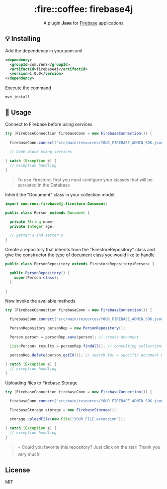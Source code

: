 <h1 align="center">
  :fire::coffee: firebase4j
</h1>

<p align="center">
   A plugin <b>Java</b> for <a href="https://firebase.google.com/">Firebase</a> applications
</p>

## :bulb: Installing

Add the dependency in your pom.xml

```xml
<dependency>
  <groupId>com.renz</groupId>
  <artifactId>firebase4j</artifactId>
  <version>1.0.0</version>
</dependency>
```

Execute the command

```command
mvn install
```

## :running: Usage

Connect to Firebase before using services

```java
try (FirebaseConnection firebaseConn = new FirebaseConnection()) {
			
  firebaseConn.connect("src/main/resources/YOUR_FIREBASE_ADMIN_SDK.json");

  // Code block using services
			
} catch (Exception e) {
  // exception handling
}
```

> To use Firestore, first you must configure your classes that will be persisted in the Database

Inherit the "Document" class in your collection model

```java
import com.renz.firebase4j.firestore.Document;

public class Person extends Document {

  private String name;
  private Integer age;

  // getter's and setter's
}
```

Create a repository that inherits from the "FirestoreRepository" class and give the constructor the type of document class you would like to handle

```java
public class PersonRepository extends FirestoreRepository<Person> {

  public PersonRepository() {
    super(Person.class);
  }
  
}
```

Now invoke the available methods


```java
try (FirebaseConnection firebaseConn = new FirebaseConnection()) {

  firebaseConn.connect("src/main/resources/YOUR_FIREBASE_ADMIN_SDK.json");

  PersonRepository personRep = new PersonRepository();

  Person person = personRep.save(person); // create document 

  List<Person> results = personRep.findAll(); // consulting collections

  personRep.delete(person.getId()); // search for a specific document by id 

} catch (Exception e) {
  // exception handling
}
```

Uploading files to Firebase Storage

```java
try (FirebaseConnection firebaseConn = new FirebaseConnection()) {

  firebaseConn.connect("src/main/resources/YOUR_FIREBASE_ADMIN_SDK.json");

  FirebaseStorage storage = new FirebaseStorage();

  storage.uploadFile(new File("YOUR_FILE.extension"));

} catch (Exception e) {
  // exception handling
}
```

> :star: Could you favorite this repository? Just click on the star! Thank you very much!

## License 

MIT
